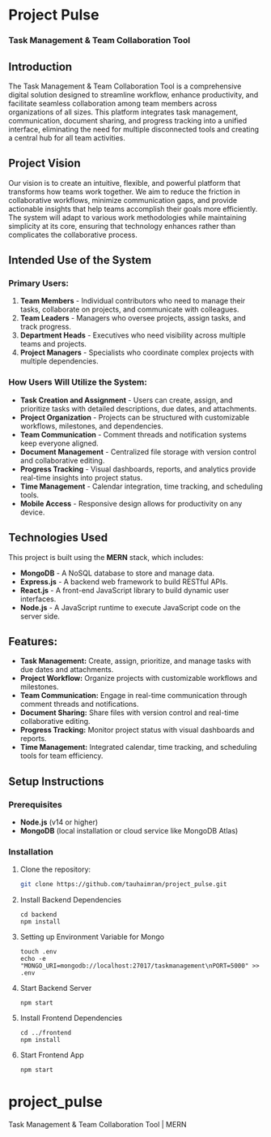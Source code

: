 # Project Pulse 
### Task Management & Team Collaboration Tool

## Introduction
The Task Management & Team Collaboration Tool is a comprehensive digital solution designed to streamline workflow, enhance productivity, and facilitate seamless collaboration among team members across organizations of all sizes. This platform integrates task management, communication, document sharing, and progress tracking into a unified interface, eliminating the need for multiple disconnected tools and creating a central hub for all team activities.

## Project Vision
Our vision is to create an intuitive, flexible, and powerful platform that transforms how teams work together. We aim to reduce the friction in collaborative workflows, minimize communication gaps, and provide actionable insights that help teams accomplish their goals more efficiently. The system will adapt to various work methodologies while maintaining simplicity at its core, ensuring that technology enhances rather than complicates the collaborative process.

## Intended Use of the System

### Primary Users:
1. **Team Members** - Individual contributors who need to manage their tasks, collaborate on projects, and communicate with colleagues.
2. **Team Leaders** - Managers who oversee projects, assign tasks, and track progress.
3. **Department Heads** - Executives who need visibility across multiple teams and projects.
4. **Project Managers** - Specialists who coordinate complex projects with multiple dependencies.

### How Users Will Utilize the System:
- **Task Creation and Assignment** - Users can create, assign, and prioritize tasks with detailed descriptions, due dates, and attachments.
- **Project Organization** - Projects can be structured with customizable workflows, milestones, and dependencies.
- **Team Communication** - Comment threads and notification systems keep everyone aligned.
- **Document Management** - Centralized file storage with version control and collaborative editing.
- **Progress Tracking** - Visual dashboards, reports, and analytics provide real-time insights into project status.
- **Time Management** - Calendar integration, time tracking, and scheduling tools.
- **Mobile Access** - Responsive design allows for productivity on any device.

## Technologies Used

This project is built using the **MERN** stack, which includes:

- **MongoDB** - A NoSQL database to store and manage data.
- **Express.js** - A backend web framework to build RESTful APIs.
- **React.js** - A front-end JavaScript library to build dynamic user interfaces.
- **Node.js** - A JavaScript runtime to execute JavaScript code on the server side.

## Features:
- **Task Management:** Create, assign, prioritize, and manage tasks with due dates and attachments.
- **Project Workflow:** Organize projects with customizable workflows and milestones.
- **Team Communication:** Engage in real-time communication through comment threads and notifications.
- **Document Sharing:** Share files with version control and real-time collaborative editing.
- **Progress Tracking:** Monitor project status with visual dashboards and reports.
- **Time Management:** Integrated calendar, time tracking, and scheduling tools for team efficiency.

## Setup Instructions

### Prerequisites
- **Node.js** (v14 or higher)
- **MongoDB** (local installation or cloud service like MongoDB Atlas)

### Installation

1. Clone the repository:
   ```bash
   git clone https://github.com/tauhaimran/project_pulse.git
2. Install Backend Dependencies
   ```
   cd backend
   npm install
   
3. Setting up Environment Variable for Mongo
   ```
   touch .env
   echo -e "MONGO_URI=mongodb://localhost:27017/taskmanagement\nPORT=5000" >> .env
4. Start Backend Server
   ```
   npm start

5. Install Frontend Dependencies
   ```
   cd ../frontend
   npm install
6. Start Frontend App
   ```
   npm start 
# project_pulse
 Task Management & Team Collaboration Tool | MERN
